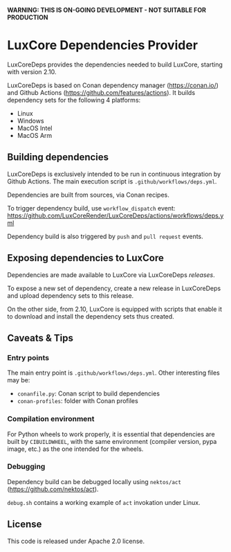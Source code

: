 **WARNING: THIS IS ON-GOING DEVELOPMENT - NOT SUITABLE FOR PRODUCTION**

# LuxCore Dependencies Provider

LuxCoreDeps provides the dependencies needed to build LuxCore, starting with
version 2.10.

LuxCoreDeps is based on Conan dependency manager (https://conan.io/) and Github
Actions (https://github.com/features/actions). It builds dependency sets for
the following 4 platforms:
- Linux
- Windows
- MacOS Intel
- MacOS Arm

## Building dependencies

LuxCoreDeps is exclusively intended to be run in continuous integration by
Github Actions. The main execution script is `.github/workflows/deps.yml`.

Dependencies are built from sources, via Conan recipes.

To trigger dependency build, use `workflow_dispatch` event:
https://github.com/LuxCoreRender/LuxCoreDeps/actions/workflows/deps.yml

Dependency build is also triggered by `push` and `pull request` events.

## Exposing dependencies to LuxCore

Dependencies are made available to LuxCore via LuxCoreDeps _releases_.

To expose a new set of dependency, create a new release in LuxCoreDeps and
upload dependency sets to this release.

On the other side, from 2.10, LuxCore is equipped with scripts that enable it
to download and install the dependency sets thus created.


## Caveats & Tips

### Entry points
The main entry point is `.github/workflows/deps.yml`.
Other interesting files may be:
- `conanfile.py`: Conan script to build dependencies
- `conan-profiles`: folder with Conan profiles

### Compilation environment
For Python wheels to work properly, it is essential that dependencies are built
by `CIBUILDWHEEL`, with the same environment (compiler version, pypa image,
etc.) as the one intended for the wheels.

### Debugging
Dependency build can be debugged locally using `nektos/act`
(https://github.com/nektos/act).

`debug.sh` contains a working example of `act` invokation under Linux.

## License
This code is released under Apache 2.0 license.
